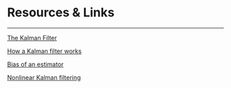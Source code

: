 # Resources & Links

---

[The Kalman Filter](https://www.cs.unc.edu/~welch/kalman/)

[How a Kalman filter works](https://www.bzarg.com/p/how-a-kalman-filter-works-in-pictures/)

[Bias of an estimator](https://en.wikipedia.org/wiki/Bias_of_an_estimator)

[Nonlinear Kalman filtering](https://www.embedded.com/design/connectivity/4025693/Using-nonlinear-Kalman-filtering-to-estimate-signals)

